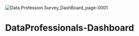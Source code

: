 ![Data Profession Survey_DashBoard_page-0001](https://github.com/Thanu-Cherukuri/DataProfessionals-Dashboard/assets/112831076/aa23cef5-123a-497e-b0b2-65bbb0c974aa)
# DataProfessionals-Dashboard
